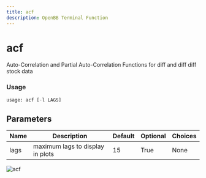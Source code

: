```yaml
---
title: acf
description: OpenBB Terminal Function
---
```


# acf

Auto-Correlation and Partial Auto-Correlation Functions for diff and diff diff stock data

### Usage 
```python
usage: acf [-l LAGS]
```

## Parameters

| Name | Description | Default | Optional | Choices |
| ---- | ----------- | ------- | -------- | ------- |
| lags | maximum lags to display in plots | 15 | True | None |


![acf](https://user-images.githubusercontent.com/46355364/154305242-176c3ba1-ebfc-43e7-a027-46251fb02463.png)

